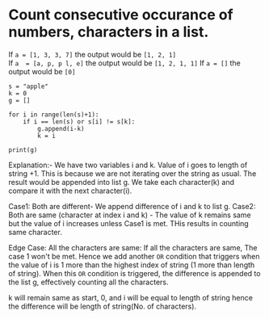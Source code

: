 # Count consecutive occurance of numbers, characters in a list.
If `a = [1, 3, 3, 7]` the output would be `[1, 2, 1]`  
If `a  = [a, p, p l, e]` the output would be `[1, 2, 1, 1]`
If `a = []` the output would be `[0]`
```python3
s = "apple"
k = 0
g = []

for i in range(len(s)+1):
    if i == len(s) or s[i] != s[k]:
        g.append(i-k)
        k = i

print(g)
```
Explanation:- We have two variables i and k. Value of i goes to length of
string +1. This is because we are not iterating over the string as usual.
The result would be appended into list g. We take each character(k) and compare 
it with the next character(i). 

Case1: Both are different- We append difference of i and k to list g.
Case2: Both are same (character at index i and k) - The value of k remains same
but the value of i increases unless Case1 is met. THis results in counting same 
character.

Edge Case: All the characters are same: If all the characters are same, The case 1
won't be met. Hence we add another `OR` condition that triggers when the value of 
i is 1 more than the highest index of string (1 more than length of string). When this 
`OR` condition is triggered, the difference is appended to the list g, effectively 
counting all the characters.

k will remain same as start, 0, and i will be equal to length of string hence the 
difference will be length of string(No. of characters).
